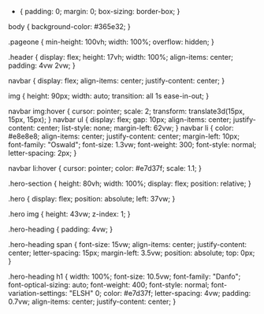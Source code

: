 * {
  padding: 0;
  margin: 0;
  box-sizing: border-box;
}

body {
  background-color: #365e32;
}

.pageone {
  min-height: 100vh;
  width: 100%;
  overflow: hidden;
}

.header {
  display: flex;
  height: 17vh;
  width: 100%;
  align-items: center;
  padding: 4vw 2vw;
}

navbar {
  display: flex;
  align-items: center;
  justify-content: center;
}

img {
  height: 90px;
  width: auto;
  transition: all 1s ease-in-out;
}

navbar img:hover {
  cursor: pointer;
  scale: 2;
  transform: translate3d(15px, 15px, 15px);
}
navbar ul {
  display: flex;
  gap: 10px;
  align-items: center;
  justify-content: center;
  list-style: none;
  margin-left: 62vw;
}
navbar li {
  color: #e8e8e8;
  align-items: center;
  justify-content: center;
  margin-left: 10px;
  font-family: "Oswald";
  font-size: 1.3vw;
  font-weight: 300;
  font-style: normal;
  letter-spacing: 2px;
}

navbar li:hover {
  cursor: pointer;
  color: #e7d37f;
  scale: 1.1;
}

.hero-section {
  height: 80vh;
  width: 100%;
  display: flex;
  position: relative;
}

.hero {
  display: flex;
  position: absolute;
  left: 37vw;
}

.hero img {
  height: 43vw;
  z-index: 1;
}

.hero-heading {
  padding: 4vw;
}

.hero-heading span {
  font-size: 15vw;
  align-items: center;
  justify-content: center;
  letter-spacing: 15px;
  margin-left: 3.5vw;
  position: absolute;
  top: 0px;
}

.hero-heading h1 {
  width: 100%;
  font-size: 10.5vw;
  font-family: "Danfo";
  font-optical-sizing: auto;
  font-weight: 400;
  font-style: normal;
  font-variation-settings: "ELSH" 0;
  color: #e7d37f;
  letter-spacing: 4vw;
  padding: 0.7vw;
  align-items: center;
  justify-content: center;
}
